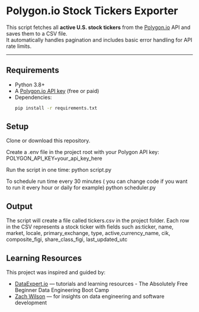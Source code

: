 # Polygon.io Stock Tickers Exporter

This script fetches all **active U.S. stock tickers** from the [Polygon.io](https://polygon.io) API and saves them to a CSV file.  
It automatically handles pagination and includes basic error handling for API rate limits.

---

## Requirements

- Python 3.8+
- A [Polygon.io API key](https://polygon.io/pricing) (free or paid)
- Dependencies:
  ```bash
  pip install -r requirements.txt
  ```

## Setup

Clone or download this repository.

Create a .env file in the project root with your Polygon API key:
POLYGON_API_KEY=your_api_key_here

Run the script in one time:
python script.py

To schedule run time every 30 minutes ( you can change code if you want to run it every hour or daily for example)
python scheduler.py

## Output

The script will create a file called tickers.csv in the project folder.
Each row in the CSV represents a stock ticker with fields such as:ticker, name, market, locale, primary_exchange, type, active,currency_name, cik, composite_figi, share_class_figi, last_updated_utc

## Learning Resources

This project was inspired and guided by:

- [DataExpert.io](https://dataexpert.io) — tutorials and learning resources - The Absolutely Free Beginner Data Engineering Boot Camp
- [Zach Wilson](https://www.linkedin.com/in/eczachly/) — for insights on data engineering and software development
